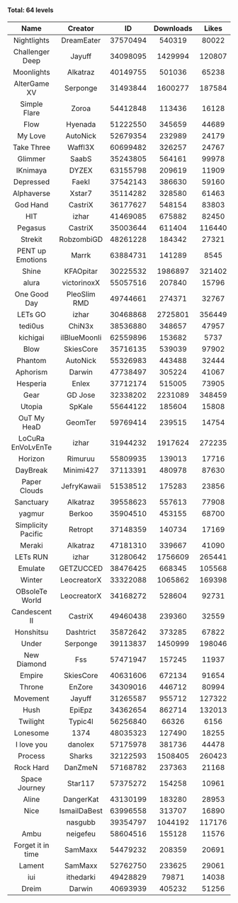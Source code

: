 #### Total: 64 levels

| Name | Creator | ID | Downloads | Likes |
|:---:|:---:|:---:|:---:|:---:|
| Nightlights | DreamEater | 37570494 | 540319 | 80022
| Challenger Deep | Jayuff | 34098095 | 1429994 | 120807
| Moonlights | Alkatraz | 40149755 | 501036 | 65238
| AlterGame XV | Serponge | 31493844 | 1600277 | 187584
| Simple Flare | Zoroa | 54412848 | 113436 | 16128
| Flow | Hyenada | 51222550 | 345659 | 44689
| My Love | AutoNick | 52679354 | 232989 | 24179
| Take Three | Waffl3X | 60699482 | 326257 | 24767
| Glimmer | SaabS | 35243805 | 564161 | 99978
| IKnimaya | DYZEX | 63155798 | 209619 | 11909
| Depressed | FaekI | 37542143 | 386630 | 59160
| Alphaverse | Xstar7 | 35114282 | 328580 | 61463
| God Hand | CastriX | 36177627 | 548154 | 83803
| HIT | izhar | 41469085 | 675882 | 82450
| Pegasus | CastriX | 35003644 | 611404 | 116440
| Strekit | RobzombiGD | 48261228 | 184342 | 27321
| PENT up Emotions | Marrk | 63884731 | 141289 | 8545
| Shine | KFAOpitar | 30225532 | 1986897 | 321402
| alura | victorinoxX | 55057516 | 207840 | 15796
| One Good Day | PleoSlim RMD | 49744661 | 274371 | 32767
| LETs GO | izhar | 30468868 | 2725801 | 356449
| tedi0us | ChiN3x | 38536880 | 348657 | 47957
| kichigai | iIBlueMoonIi | 62559896 | 153682 | 5737
| Blow | SkiesCore | 35716135 | 539039 | 97902
| Phantom | AutoNick | 55326983 | 443488 | 32444
| Aphorism | Darwin | 47738497 | 305224 | 41067
| Hesperia | Enlex | 37712174 | 515005 | 73905
| Gear | GD Jose | 32338202 | 2231089 | 348459
| Utopia | SpKale | 55644122 | 185604 | 15808
| OuT My HeaD | GeomTer | 59769414 | 239515 | 14754
| LoCuRa EnVoLvEnTe | izhar | 31944232 | 1917624 | 272235
| Horizon | Rimuruu | 55809935 | 139013 | 17716
| DayBreak | Minimi427 | 37113391 | 480978 | 87630
| Paper Clouds | JefryKawaii | 51538512 | 175283 | 23856
| Sanctuary | Alkatraz | 39558623 | 557613 | 77908
| yagmur | Berkoo | 35904510 | 453155 | 68700
| Simplicity Pacific | Retropt | 37148359 | 140734 | 17169
| Meraki | Alkatraz | 47181310 | 339667 | 41090
| LETs  RUN | izhar | 31280642 | 1756609 | 265441
| Emulate | GETZUCCED | 38476425 | 668345 | 105568
| Winter | LeocreatorX | 33322088 | 1065862 | 169398
| OBsoleTe World | LeocreatorX | 34168272 | 528604 | 92731
| Candescent II | CastriX | 49460438 | 239360 | 32559
| Honshitsu | Dashtrict | 35872642 | 373285 | 67822
| Under | Serponge | 39113837 | 1450999 | 198046
| New Diamond | Fss | 57471947 | 157245 | 11937
| Empire | SkiesCore | 40631606 | 672134 | 91654
| Throne | EnZore | 34309016 | 446712 | 80994
| Movement | Jayuff | 31265587 | 955712 | 127322
| Hush | EpiEpz | 34362654 | 862714 | 132013
| Twilight | Typic4l | 56256840 | 66326 | 6156
| Lonesome | 1374 | 48035323 | 127490 | 18255
| I love you | danolex | 57175978 | 381736 | 44478
| Process | Sharks | 32122593 | 1508405 | 260423
| Rock Hard | DanZmeN | 57168782 | 237363 | 21168
| Space Journey | Star117 | 57375272 | 154258 | 10961
| Aline | DangerKat | 43130199 | 183280 | 28953
| Nice | IsmailDaBest | 63996558 | 313707 | 16890
|   | nasgubb | 39354797 | 1044192 | 117176
| Ambu | neigefeu | 58604516 | 155128 | 11576
| Forget it in time | SamMaxx | 54479232 | 208359 | 20691
| Lament | SamMaxx | 52762750 | 233625 | 29061
| iui | ithedarki | 49428829 | 79871 | 14038
| Dreim | Darwin | 40693939 | 405232 | 51256
